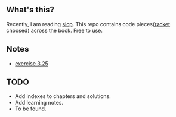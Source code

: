 ## What's this?

Recently, I am reading [sicp](http://mitpress.mit.edu/sicp/full-text/book/book.html).
This repo contains code pieces([racket](http://racket-lang.org/) choosed) across the book.
Free to use.

## Notes

- [exercise 3.25](https://github.com/windor/code-in-sicp/wiki/练习3.25)

## TODO

- Add indexes to chapters and solutions.
- Add learning notes.
- To be found.
